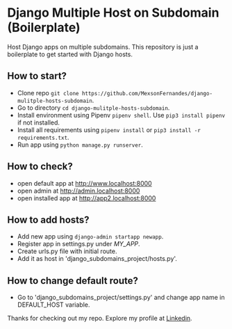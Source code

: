 # Django Multiple Host on Subdomain (Boilerplate)

Host Django apps on multiple subdomains. This repository is just a boilerplate to get started with Django hosts.

## How to start?

* Clone repo `git clone https://github.com/MexsonFernandes/django-mulitple-hosts-subdomain`.
* Go to directory `cd django-mulitple-hosts-subdomain`.
* Install environment using Pipenv `pipenv shell`. Use `pip3 install pipenv` if not installed.
* Install all requirements using `pipenv install` or `pip3 install -r requirements.txt`.
* Run app using `python manage.py runserver`.

## How to check?

* open default app at http://www.localhost:8000
* open admin at http://admin.localhost:8000
* open installed app at http://app2.localhost:8000

## How to add hosts?

* Add new app using `django-admin startapp newapp`.
* Register app in settings.py under *MY_APP*.
* Create urls.py file with initial route.
* Add it as host in 'django_subdomains_project/hosts.py'.

## How to change default route?

* Go to 'django_subdomains_project/settings.py' and change app name in DEFAULT_HOST variable.

Thanks for checking out my repo. Explore my profile at [Linkedin](https://www.linkedin.com/mexsonfernandes).